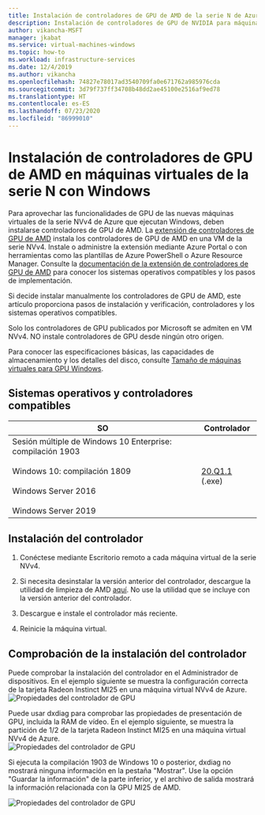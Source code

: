 ```yaml
---
title: Instalación de controladores de GPU de AMD de la serie N de Azure para Windows
description: Instalación de controladores de GPU de NVIDIA para máquinas virtuales de la serie N que se ejecutan en Windows Server o Windows en Azure
author: vikancha-MSFT
manager: jkabat
ms.service: virtual-machines-windows
ms.topic: how-to
ms.workload: infrastructure-services
ms.date: 12/4/2019
ms.author: vikancha
ms.openlocfilehash: 74827e78017ad3540709fa0e671762a985976cda
ms.sourcegitcommit: 3d79f737ff34708b48dd2ae45100e2516af9ed78
ms.translationtype: HT
ms.contentlocale: es-ES
ms.lasthandoff: 07/23/2020
ms.locfileid: "86999010"
---
```

# <a name="install-amd-gpu-drivers-on-n-series-vms-running-windows"></a>Instalación de controladores de GPU de AMD en máquinas virtuales de la serie N con Windows

Para aprovechar las funcionalidades de GPU de las nuevas máquinas virtuales de la serie NVv4 de Azure que ejecutan Windows, deben instalarse controladores de GPU de AMD. La [extensión de controladores de GPU de AMD](../extensions/hpccompute-amd-gpu-windows.md) instala los controladores de GPU de AMD en una VM de la serie NVv4. Instale o administre la extensión mediante Azure Portal o con herramientas como las plantillas de Azure PowerShell o Azure Resource Manager. Consulte la [documentación de la extensión de controladores de GPU de AMD](../extensions/hpccompute-amd-gpu-windows.md) para conocer los sistemas operativos compatibles y los pasos de implementación.

Si decide instalar manualmente los controladores de GPU de AMD, este artículo proporciona pasos de instalación y verificación, controladores y los sistemas operativos compatibles.

Solo los controladores de GPU publicados por Microsoft se admiten en VM NVv4. NO instale controladores de GPU desde ningún otro origen.

Para conocer las especificaciones básicas, las capacidades de almacenamiento y los detalles del disco, consulte [Tamaño de máquinas virtuales para GPU Windows](../sizes-gpu.md?toc=/azure/virtual-machines/windows/toc.json).



## <a name="supported-operating-systems-and-drivers"></a>Sistemas operativos y controladores compatibles

| SO | Controlador |
| -------- |------------- |
| Sesión múltiple de Windows 10 Enterprise: compilación 1903 <br/><br/>Windows 10: compilación 1809<br/><br/>Windows Server 2016<br/><br/>Windows Server 2019 | [20.Q1.1](https://download.microsoft.com/download/3/8/9/3893407b-e8aa-4079-8592-735d7dd1c19a/Radeon-Pro-Software-for-Enterprise-GA.exe) (.exe) |


## <a name="driver-installation"></a>Instalación del controlador

1. Conéctese mediante Escritorio remoto a cada máquina virtual de la serie NVv4.

2. Si necesita desinstalar la versión anterior del controlador, descargue la utilidad de limpieza de AMD [aquí](https://download.microsoft.com/download/4/f/1/4f19b714-9304-410f-9c64-826404e07857/AMDCleanupUtilityni.exe). No use la utilidad que se incluye con la versión anterior del controlador.

3. Descargue e instale el controlador más reciente.

4. Reinicie la máquina virtual.

## <a name="verify-driver-installation"></a>Comprobación de la instalación del controlador

Puede comprobar la instalación del controlador en el Administrador de dispositivos. En el ejemplo siguiente se muestra la configuración correcta de la tarjeta Radeon Instinct MI25 en una máquina virtual NVv4 de Azure.
<br />
![Propiedades del controlador de GPU](./media/n-series-amd-driver-setup/device-manager.png)

Puede usar dxdiag para comprobar las propiedades de presentación de GPU, incluida la RAM de vídeo. En el ejemplo siguiente, se muestra la partición de 1/2 de la tarjeta Radeon Instinct MI25 en una máquina virtual NVv4 de Azure.
<br />
![Propiedades del controlador de GPU](./media/n-series-amd-driver-setup/dxdiag-output-new.png)

Si ejecuta la compilación 1903 de Windows 10 o posterior, dxdiag no mostrará ninguna información en la pestaña "Mostrar". Use la opción "Guardar la información" de la parte inferior, y el archivo de salida mostrará la información relacionada con la GPU MI25 de AMD.

![Propiedades del controlador de GPU](./media/n-series-amd-driver-setup/dxdiag-details.png)
